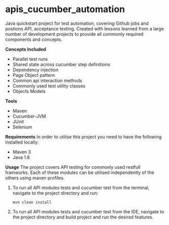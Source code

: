 # apis_cucumber_automation

Java quickstart project for test automation, covering Github jobs and postions API, acceptance testing. Created with lessons learned from a large number of development projects to provide all commonly required components and concepts. 

**Concepts Included**
* Parallel test runs
* Shared state across cucumber step definitions
* Dependency injection
* Page Object pattern
* Common api interaction methods
* Commonly used test utility classes
* Objects Models

**Tools**
* Maven
* Cucumber-JVM
* JUnit
* Selenium

**Requirements**
In order to utilise this project you need to have the following installed locally:

* Maven 3
* Java 1.8

**Usage**
The project covers API testing for commonly used restfull framworks.
Each of these modules can be utilised independently of the others using maven profiles.

1. To run all API modules tests and cucumber test from the terminal, navigate to the project directory and run:

     `mvn clean install`

2. To run all API modules tests and cucumber test from the IDE, navigate to the project directory and build project and run the desired features. 
